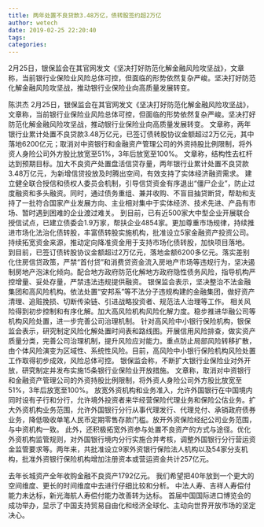 ```yaml
---
title: 两年处置不良贷款3.48万亿，债转股签约超2万亿
author: wetech
date: 2019-02-25 22:20:40
tags: 
categories: 
---
```

2月25日，银保监会在其官网发文《坚决打好防范化解金融风险攻坚战》，文章称，当前银行业保险业风险总体可控，但面临的形势依然复杂严峻。坚决打好防范化解金融风险攻坚战，推动银行业保险业向高质量发展转变。
<!-- more -->
陈洪杰
2月25日，银保监会在其官网发文《坚决打好防范化解金融风险攻坚战》，文章称，当前银行业保险业风险总体可控，但面临的形势依然复杂严峻。坚决打好防范化解金融风险攻坚战，推动银行业保险业向高质量发展转变。
文章称，两年银行业累计处置不良贷款3.48万亿元，已签订债转股协议金额超过2万亿元，其中落地6200亿元；取消对中资银行和金融资产管理公司的外资持股比例限制，将外资人身险公司外方股比放宽至51%，3年后放宽至100%。
文章称，结构性去杠杆达到预期目标。加大不良资产处置盘活信贷存量，两年银行业累计处置不良贷款3.48万亿元，为新增信贷投放及时腾出空间，有效支持了实体经济融资需求。
建立健全联合授信和债权人委员会机制，引导信贷资金有序退出“僵尸企业”，防止过度融资和多头融资。同时，通过债务重组、兼并收购、不盲目抽贷断贷，帮助和支持了一批符合国家产业发展方向、主业相对集中于实体经济、技术先进、产品有市场、暂时遇到困难的企业渡过难关。
到目前，已有近500家大中型企业开展联合授信试点，已建立债委会1.9万家，帮扶企业4854家。更加尊重市场规律，持续推进市场化法治化债转股，丰富债转股实施机构，批准设立5家金融资产投资公司。持续拓宽资金来源，推动定向降准资金用于支持市场化债转股，加快项目落地。
到目前，已签订债转股协议金额超过2万亿元，落地金额6200多亿元。落实差别化住房信贷政策，严禁“首付贷”和消费贷资金流入房地产市场等违规行为，坚决遏制房地产泡沫化倾向。配合地方政府防范化解地方政府隐性债务风险，指导机构严控增量、妥处存量，严禁违法违规提供融资。
银保监会表示，坚决整治不法金融集团和高风险机构。依法处置“安邦系”等不法分子违规构建的金融集团，做好资产清理、追赃挽损、切断传染链、引进战略投资者、规范法人治理等工作。
相关风险得到初步控制和有序化解。加大高风险机构风险化解力度。稳步推进华融公司等机构风险处置，进一步完善公司治理机制。
针对高风险中小银行保险机构，银保监会表示，研究制定风险化解处置时间表和路线图。开展信用风险排查，做实资产质量分类，完善公司治理机制，提升风险应对能力。重点防止局部风险转移扩散，由个体风险演变为区域性、系统性风险。目前，高风险中小银行保险机构风险处置工作取得初步成效，风险总体可控。
银保监会称，不断扩大银行业保险业对外开放，研究制定并发布实施15条银行业保险业开放措施。
文章称，取消对中资银行和金融资产管理公司的外资持股比例限制，将外资人身险公司外方股比放宽至51%，3年后放宽至100%。
放宽外资机构和业务准入，允许外国银行在中国境内同时设有子行和分行，允许境外投资者来华经营保险代理业务和保险公估业务。扩大外资机构业务范围，允许外国银行分行从事代理发行、代理兑付、承销政府债券业务，降低吸收单笔人民币定期零售存款门槛。放开外资保险经纪公司业务范围，与中资机构一致。
此外，还积极拓宽外资参与处置不良资产的方式与途径。优化外资机构监管规则，对外国银行境内分行实施合并考核，调整外国银行分行营运资金监管要求等。两年来，共批准设立9家外资银行保险法人机构以及54家分支机构，批准外资银行保险机构增加注册资本或营运资金共计257亿元。
 
 
去年长城资产全年收购金融不良资产1792亿元。
我们希望把40年放到一个更大的空间维度、更长的时间维度中去进行仔细比较和分析。
中法人寿、吉祥人寿偿付能力未达标，新光海航人寿偿付能力改善转为达标。
首届中国国际进口博览会的成功举办，显示了中国支持贸易自由化和经济全球化、主动向世界开放市场的坚定决心。
